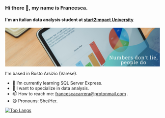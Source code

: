 ### Hi there 👋, my name is Francesca.
#### I'm an italian data analysis student at [start2impact University](https://www.start2impact.it)

<img align="center" src="https://github.com/Francesca-Carrera/Francesca-Carrera/blob/main/1669987738032.jpg" width=600px; />

I'm based in Busto Arsizio (Varese).
<br>

- 🌱 I’m currently learning SQL Server Express.
- 🔭 I want to specialize in data analysis.
- 📫 How to reach me: francescacarrera@protonmail.com .
- 😄 Pronouns: She/Her.

[![Top Langs](https://github-readme-stats.vercel.app/api/top-langs/?username=Francesca-Carrera&layout=compact)](https://github.com/Francesca-Carrera/github-readme-stats)
